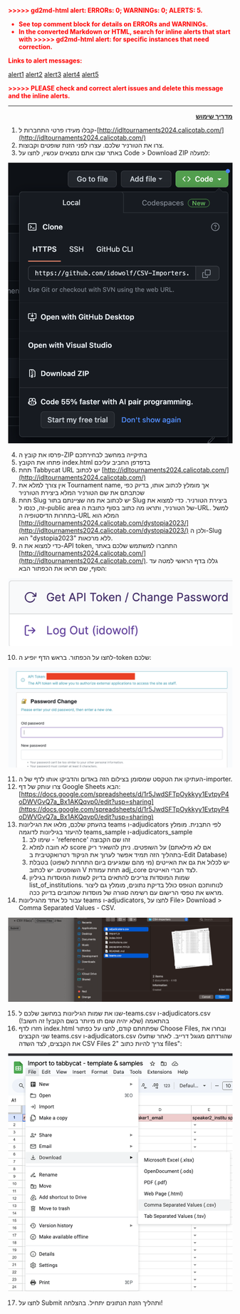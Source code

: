 <p style="color: red; font-weight: bold">>>>>>  gd2md-html alert:  ERRORs: 0; WARNINGs: 0; ALERTS: 5.</p>
<ul style="color: red; font-weight: bold"><li>See top comment block for details on ERRORs and WARNINGs. <li>In the converted Markdown or HTML, search for inline alerts that start with >>>>>  gd2md-html alert:  for specific instances that need correction.</ul>

<p style="color: red; font-weight: bold">Links to alert messages:</p><a href="#gdcalert1">alert1</a>
<a href="#gdcalert2">alert2</a>
<a href="#gdcalert3">alert3</a>
<a href="#gdcalert4">alert4</a>
<a href="#gdcalert5">alert5</a>

<p style="color: red; font-weight: bold">>>>>> PLEASE check and correct alert issues and delete this message and the inline alerts.<hr></p>

<p dir="rtl">
<strong><span style="text-decoration:underline;">מדריך שימוש</span></strong></p>




1. קבלו מעידו פרטי התחברות ל-[http://idltournaments2024.calicotab.com/](http://idltournaments2024.calicotab.com/)
2. צרו את הטורניר שלכם. עצרו לפני הזנת שופטים וקבוצות.
3. באתר שבו אתם נמצאים עכשיו, לחצו על Code > Download ZIP למעלה: 

![alt_text](images/image1.png "image_tooltip")

4. פרסו את קובץ ה-ZIP בתיקייה במחשב לבחירתכם
5. פתחו את הקובץ index.html בדפדפן החביב עליכם
6. תחת Tabbycat URL יש לכתוב [http://idltournaments2024.calicotab.com/](http://idltournaments2024.calicotab.com/)
7. אין צורך למלא את Tournament name, אך מומלץ לכתוב אותו, בדיוק כפי שכתבתם את שם הטורניר המלא ביצירת הטורניר
8. תחת Slug יש לכתוב את מה שציינתם בתור Slug ביצירת הטורניר. כדי למצוא את זה, כנסו ל-public area של הטורניר, ותראו מה כתוב בסוף כתובת ה-URL. למשל בתחרות הדיסטופיה ה-URL המלא הוא [http://idltournaments2024.calicotab.com/dystopia2023/](http://idltournaments2024.calicotab.com/dystopia2023/) ולכן ה-Slug הוא "dystopia2023" ללא מרכאות.
9. כדי למצוא את ה-API token, התחברו למשתמש שלכם באתר [http://idltournaments2024.calicotab.com/](http://idltournaments2024.calicotab.com/). גללו בדף הראשי למטה עד הסוף, שם תראו את הכפתור הבא: 

![alt_text](images/image2.png "image_tooltip")

10. לחצו על הכפתור. בראש הדף יופיע ה-token שלכם: 

![alt_text](images/image3.png "image_tooltip")

11. העתיקו את הטקסט שמסומן בצילום הזה באדום והדביקו אותו לדף של ה-importer.
12. צרו עותק של דף Google Sheets הבא: [https://docs.google.com/spreadsheets/d/1r5JwdSFTpOykkyy1EvtpyP4oDWVGvQ7a_Bx1AKQqvp0/edit?usp=sharing](https://docs.google.com/spreadsheets/d/1r5JwdSFTpOykkyy1EvtpyP4oDWVGvQ7a_Bx1AKQqvp0/edit?usp=sharing)
13. בהעתק שלכם, מלאו את הגיליונות teams ו-adjudicators לפי התבנית. מומלץ להיעזר בגיליונות לדוגמה teams_sample ו-adjudicators_sample
    1. שימו לב - 'reference' זהו שם הקבוצה
    2. לא חובה למלא score על השופטים. ניתן להשאיר ריק (אם לא מילאתם בתהליך הזה תמיד אפשר לערוך את הניקוד רטרואקטיבית ב-Edit Database)
    3. יש לכלול את גם את האייטים (מי מהם שמגיעים ביום התחרות לשפוט) בטבלת השופטים. יש לכתוב V תחת עמודת adj_core לצד חברי האייטים.
    4. שמות המוסדות צריכים להתאים בדיוק לשמות המוסדות בגיליון list_of_institutions. לנוחותכם הטופס כולל בדיקת נתונים, מומלץ גם ליצור מראש את טפסי הרישום עם רשימה סגורה של מוסדות שכתובים בדיוק ככה.
14. עבור כל אחד מהגיליונות teams ו-adjudicators, לחצו על File> Download > Comma Separated Values - CSV.

![alt_text](images/image4.png "image_tooltip")

15. שנו את שמות הגיליונות במחשב שלכם ל-teams.csv ו-adjudicators.csv בהתאמה (שלא יהיה שום תו מיותר בשם הקובץ! זה חשוב!)
16. חזרו לדף index.html שפתחתם קודם, לחצו על כפתור Choose Files, ובחרו את שני הקבצים teams.csv ו-adjudicators.csv שהורדתם מגוגל דרייב. לאחר שתעלו את הקבצים, לצד השדה CSV Files צריך להיות כתוב "2 files":

![alt_text](images/image5.png "image_tooltip")

17. לחצו על Submit ותהליך הזנת הנתונים יתחיל. בהצלחה!